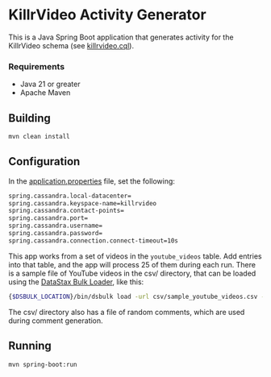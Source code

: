 # KillrVideo Activity Generator

This is a Java Spring Boot application that generates activity for the KillrVideo schema (see [killrvideo.cql](killrvideo.cql)).

### Requirements

 - Java 21 or greater
 - Apache Maven

## Building

```sh
mvn clean install
```

## Configuration

In the [application.properties](src/main/resources/application.properties) file, set the following:

```sh
spring.cassandra.local-datacenter=
spring.cassandra.keyspace-name=killrvideo
spring.cassandra.contact-points=
spring.cassandra.port=
spring.cassandra.username=
spring.cassandra.password=
spring.cassandra.connection.connect-timeout=10s
```

This app works from a set of videos in the `youtube_videos` table. Add entries into that table, and the app will process 25 of them during each run. There is a sample file of YouTube videos in the csv/ directory, that can be loaded using the [DataStax Bulk Loader](https://github.com/datastax/dsbulk), like this:

```sh
{$DSBULK_LOCATION}/bin/dsbulk load -url csv/sample_youtube_videos.csv -k killrvideo -t youtube_videos
```

The csv/ directory also has a file of random comments, which are used during comment generation.

## Running

```sh
mvn spring-boot:run
```
